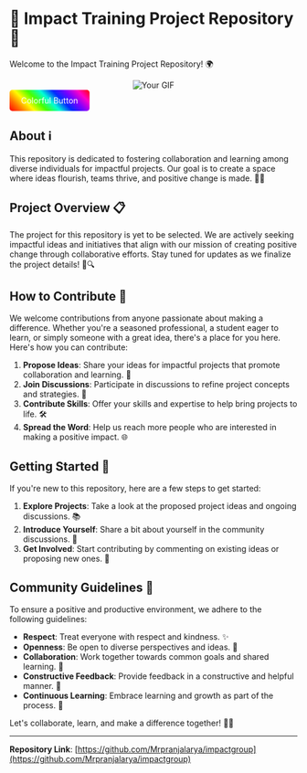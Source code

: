 # 🌟 Impact Training Project Repository 🚀

Welcome to the Impact Training Project Repository! 🌍

<div style="text-align:center;">
    <img src="https://media.giphy.com/media/v1.Y2lkPTc5MGI3NjExeXoycWthdXowMHd6ZW9scmlsZW5ubjJmZ25wcGVybWQ4eHBxczd5biZlcD12MV9pbnRlcm5hbF9naWZfYnlfaWQmY3Q9Zw/ZVik7pBtu9dNS/giphy.gif" alt="Your GIF" />
</div>

<div style="
  display: inline-block;
  padding: 10px 20px;
  border-radius: 5px;
  background: linear-gradient(45deg, #ff0000, #ff7300, #fffb00, #48ff00, #00ffd5, #002bff, #7a00ff, #ff00c8, #ff0000);
  color: #fff;
  text-align: center;
  cursor: pointer;
">Colorful Button</div>


## About ℹ️

This repository is dedicated to fostering collaboration and learning among diverse individuals for impactful projects. Our goal is to create a space where ideas flourish, teams thrive, and positive change is made. 🌱💡

## Project Overview 📋

The project for this repository is yet to be selected. We are actively seeking impactful ideas and initiatives that align with our mission of creating positive change through collaborative efforts. Stay tuned for updates as we finalize the project details! 🚧🔍

## How to Contribute 🤝

We welcome contributions from anyone passionate about making a difference. Whether you're a seasoned professional, a student eager to learn, or simply someone with a great idea, there's a place for you here. Here's how you can contribute:

1. **Propose Ideas**: Share your ideas for impactful projects that promote collaboration and learning. 💭
2. **Join Discussions**: Participate in discussions to refine project concepts and strategies. 💬
3. **Contribute Skills**: Offer your skills and expertise to help bring projects to life. 🛠️
4. **Spread the Word**: Help us reach more people who are interested in making a positive impact. 🌐

## Getting Started 🚀

If you're new to this repository, here are a few steps to get started:

1. **Explore Projects**: Take a look at the proposed project ideas and ongoing discussions. 📚
2. **Introduce Yourself**: Share a bit about yourself in the community discussions. 👋
3. **Get Involved**: Start contributing by commenting on existing ideas or proposing new ones. 🌟

## Community Guidelines 🤲

To ensure a positive and productive environment, we adhere to the following guidelines:

- **Respect**: Treat everyone with respect and kindness. ✨
- **Openness**: Be open to diverse perspectives and ideas. 🌈
- **Collaboration**: Work together towards common goals and shared learning. 🤝
- **Constructive Feedback**: Provide feedback in a constructive and helpful manner. 📝
- **Continuous Learning**: Embrace learning and growth as part of the process. 🌱

Let's collaborate, learn, and make a difference together! 💪💫

---

**Repository Link**: [https://github.com/Mrpranjalarya/impactgroup](https://github.com/Mrpranjalarya/impactgroup)

